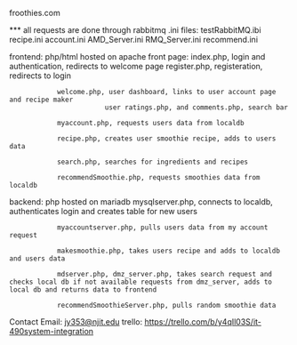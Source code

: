froothies.com 

*** all requests are done through rabbitmq
    .ini files:
            testRabbitMQ.ibi
            recipe.ini
            account.ini
            AMD_Server.ini
            RMQ_Server.ini
            recommend.ini

  frontend: php/html hosted on apache
    front page: 
                index.php, login and authentication, redirects to welcome page
                register.php, registeration, redirects to login

                welcome.php, user dashboard, links to user account page and recipe maker
                            user ratings.php, and comments.php, search bar
                
                myaccount.php, requests users data from localdb

                recipe.php, creates user smoothie recipe, adds to users data
                
                search.php, searches for ingredients and recipes
                
                recommendSmoothie.php, requests smoothies data from localdb
    
  backend: php hosted on mariadb
                mysqlserver.php, connects to localdb, authenticates login and creates table for new users

                myaccountserver.php, pulls users data from my account request

                makesmoothie.php, takes users recipe and adds to localdb and users data

                mdserver.php, dmz_server.php, takes search request and checks local db if not available requests from dmz_server, adds to local db and returns data to frontend
                
                recommendSmoothieServer.php, pulls random smoothie data



    







Contact Email: jy353@njit.edu
trello: https://trello.com/b/y4qIl03S/it-490system-integration


